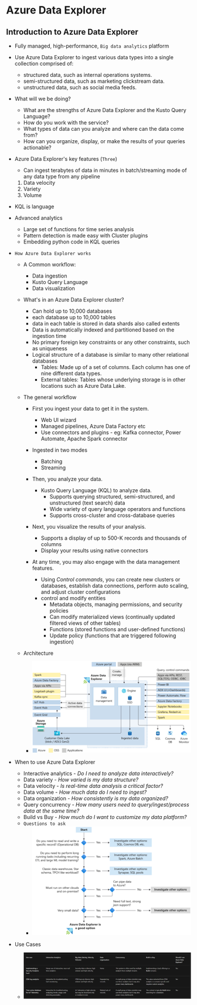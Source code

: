 # Azure Data Explorer

## Introduction to Azure Data Explorer 
- Fully managed, high-performance, `Big data analytics` platform
- Use Azure Data Explorer to ingest various data types into a single collection comprised of:
    - structured data, such as internal operations systems.
    - semi-structured data, such as marketing clickstream data.
    - unstructured data, such as social media feeds.

- What will we be doing?
    - What are the strengths of Azure Data Explorer and the Kusto Query Language?
    - How do you work with the service?
    - What types of data can you analyze and where can the data come from?
    - How can you organize, display, or make the results of your queries actionable?

- Azure Data Explorer's key features (`Three`)
    - Can ingest terabytes of data in minutes in batch/streaming mode of any data type from any pipeline
    1. Data velocity
    2. Variety
    3. Volume

- KQL is language
- Advanced analytics
    - Large set of functions for time series analysis
    - Pattern detection is made easy with Cluster plugins
    - Embedding python code in KQL queries

- `How Azure Data Explorer works`
    - A Common workflow:
        - Data ingestion
        - Kusto Query Language
        - Data visualization
    
    - What's in an Azure Data Explorer cluster?
        - Can hold up to 10,000 databases
        -  each database up to 10,000 tables
        - data in each table is stored in data shards also called extents
        - Data is automatically indexed and partitioned based on the ingestion time
        - No primary foreign key constraints or any other constraints, such as uniqueness
        - Logical structure of a database is similar to many other relational databases
           - Tables: Made up of a set of columns. Each column has one of nine different data types.
           - External tables: Tables whose underlying storage is in other locations such as Azure Data Lake.

    - The general workflow
        - First you ingest your data to get it in the system. 
            - Web UI wizard
            - Managed pipelines, Azure Data Factory etc
            - Use connectors and plugins - eg: Kafka connector, Power Automate, Apache Spark connector

        - Ingested in two modes
            - Batching
            - Streaming
        
        - Then, you analyze your data.
            - Kusto Query Language (KQL) to analyze data.
                - Supports querying structured, semi-structured, and unstructured (text search) data
                - Wide variety of query language operators and functions
                - Supports cross-cluster and cross-database queries

        - Next, you visualize the results of your analysis.
            - Supports a display of up to 500-K records and thousands of columns
            - Display your results using native connectors
            
        - At any time, you may also engage with the data management features.
            - Using *Control commands*, you can create new clusters or databases, establish data connections, perform auto scaling, and adjust cluster configurations
            - control and modify entities
                - Metadata objects, managing permissions, and security policies
                - Can modify materialized views (continually updated filtered views of other tables) 
                - Functions (stored functions and user-defined functions)
                - Update policy (functions that are triggered following ingestion)

    - Architecture
        - ![az-de](az-de.png)

    
- When to use Azure Data Explorer
    - Interactive analytics - *Do I need to analyze data interactively?*
    - Data variety - *How varied is my data structure?*
    - Data velocity - *Is real-time data analysis a critical factor?*
    - Data volume - *How much data do I need to ingest?*
    - Data organization - *How consistently is my data organized?*
    - Query concurrency - *How many users need to query/ingest/process data at the same time?*
    - Build vs Buy - *How much do I want to customize my data platform?*
    - `Questions to ask`
        - ![az-de-questions](az-de-questions.png)

- Use Cases
    - ![az-de-usecases](az-de-usecases.png)